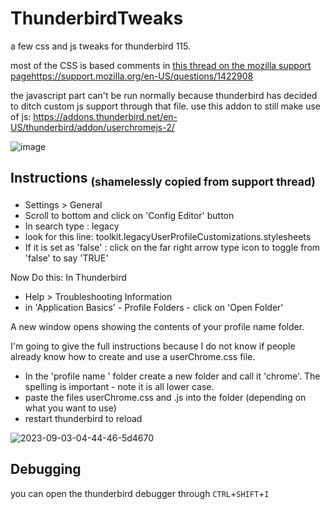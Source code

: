 # ThunderbirdTweaks

a few css and js tweaks for thunderbird 115.

most of the CSS is based comments in [this thread on the mozilla support page](https://support.mozilla.org/en-US/questions/1422908)https://support.mozilla.org/en-US/questions/1422908

the javascript part can't be run normally because thunderbird has decided to ditch custom js support through that file. use this addon to still make use of js: https://addons.thunderbird.net/en-US/thunderbird/addon/userchromejs-2/

![image](https://github.com/TayouVR/ThunderbirdTweaks/assets/31988415/3920a982-3448-4eea-ace0-c9db18ab5a7f)


## Instructions <sub>(shamelessly copied from support thread)</sub>

- Settings > General
- Scroll to bottom and click on 'Config Editor' button
- In search type : legacy
- look for this line: toolkit.legacyUserProfileCustomizations.stylesheets
- If it is set as 'false' :
  click on the far right arrow type icon to toggle from 'false' to say 'TRUE'

Now Do this: In Thunderbird

- Help > Troubleshooting Information
- in 'Application Basics' - Profile Folders - click on 'Open Folder' 

A new window opens showing the contents of your profile name folder.

I'm going to give the full instructions because I do not know if people already know how to create and use a userChrome.css file.

- In the 'profile name ' folder create a new folder and call it 'chrome'. The spelling is important - note it is all lower case.
- paste the files userChrome.css and .js into the folder (depending on what you want to use)
- restart thunderbird to reload

![2023-09-03-04-44-46-5d4670](https://github.com/TayouVR/ThunderbirdTweaks/assets/31988415/907f8437-252c-4e31-ad1b-97c9b9fedf9d)

## Debugging
you can open the thunderbird debugger through `CTRL`+`SHIFT`+`I`
